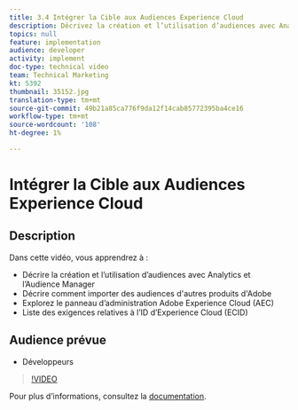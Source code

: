 ```yaml
---
title: 3.4 Intégrer la Cible aux Audiences Experience Cloud
description: Décrivez la création et l’utilisation d’audiences avec Analytics et Audience Manager, Décrivez comment importer des audiences à partir d’autres produits d’Adobe, Explorez le panneau d’administration Adobe Experience Cloud (AEC), Liste les exigences relatives à l’ID d’Experience Cloud (ECID).
topics: null
feature: implementation
audience: developer
activity: implement
doc-type: technical video
team: Technical Marketing
kt: 5392
thumbnail: 35152.jpg
translation-type: tm+mt
source-git-commit: 49b21a85ca776f9da12f14cab85772395ba4ce16
workflow-type: tm+mt
source-wordcount: '108'
ht-degree: 1%

---
```



# Intégrer la Cible aux Audiences Experience Cloud

## Description

Dans cette vidéo, vous apprendrez à :

* Décrire la création et l’utilisation d’audiences avec Analytics et l’Audience Manager
* Décrire comment importer des audiences d&#39;autres produits d&#39;Adobe
* Explorez le panneau d’administration Adobe Experience Cloud (AEC)
* Liste des exigences relatives à l’ID d’Experience Cloud (ECID)

## Audience prévue

* Développeurs

>[!VIDEO](https://video.tv.adobe.com/v/35152/?quality=12)

Pour plus d’informations, consultez la [documentation](https://docs.adobe.com/content/help/en/target/using/integrate/mmp.html).
